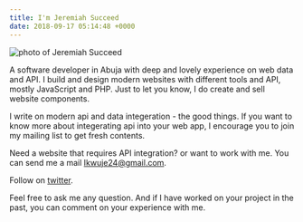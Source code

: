 ```yaml
---
title: I'm Jeremiah Succeed
date: 2018-09-17 05:14:48 +0000
---
```

![photo of Jeremiah Succeed](/images/1.jpg)

A software developer in Abuja with deep and lovely experience on web data and API. I build and design modern websites with different tools and API, mostly JavaScript and PHP. Just to let you know, I do create and sell website components.

I write on modern api and data integeration - the good things. If you want to know more about integerating api into your web app, I encourage you to join my mailing list to get fresh contents.

Need a website that requires API integration? or want to work with me. You can send me a mail Ikwuje24@gmail.com. 

Follow on <a href="https://twitter.com/ijsucceed">twitter</a>.

Feel free to ask me any question. And if I have worked on your project in the past, you can comment on your experience with me.

<p>
<i class="fa fa-twitter"></i>

